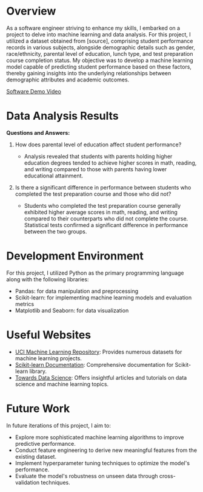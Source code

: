 # Overview

As a software engineer striving to enhance my skills, I embarked on a project to delve into machine learning and data analysis. For this project, I utilized a dataset obtained from [source], comprising student performance records in various subjects, alongside demographic details such as gender, race/ethnicity, parental level of education, lunch type, and test preparation course completion status. My objective was to develop a machine learning model capable of predicting student performance based on these factors, thereby gaining insights into the underlying relationships between demographic attributes and academic outcomes.

[Software Demo Video](http://youtube.link.goes.here)

# Data Analysis Results

**Questions and Answers:**
1. How does parental level of education affect student performance?
   - Analysis revealed that students with parents holding higher education degrees tended to achieve higher scores in math, reading, and writing compared to those with parents having lower educational attainment.

2. Is there a significant difference in performance between students who completed the test preparation course and those who did not?
   - Students who completed the test preparation course generally exhibited higher average scores in math, reading, and writing compared to their counterparts who did not complete the course. Statistical tests confirmed a significant difference in performance between the two groups.

# Development Environment

For this project, I utilized Python as the primary programming language along with the following libraries:
- Pandas: for data manipulation and preprocessing
- Scikit-learn: for implementing machine learning models and evaluation metrics
- Matplotlib and Seaborn: for data visualization

# Useful Websites

* [UCI Machine Learning Repository](https://archive.ics.uci.edu/ml/index.php): Provides numerous datasets for machine learning projects.
* [Scikit-learn Documentation](https://scikit-learn.org/stable/documentation.html): Comprehensive documentation for Scikit-learn library.
* [Towards Data Science](https://towardsdatascience.com/): Offers insightful articles and tutorials on data science and machine learning topics.

# Future Work

In future iterations of this project, I aim to:
* Explore more sophisticated machine learning algorithms to improve predictive performance.
* Conduct feature engineering to derive new meaningful features from the existing dataset.
* Implement hyperparameter tuning techniques to optimize the model's performance.
* Evaluate the model's robustness on unseen data through cross-validation techniques.
